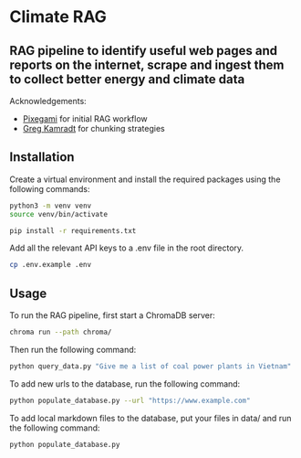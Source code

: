 # Climate RAG

## RAG pipeline to identify useful web pages and reports on the internet, scrape and ingest them to collect better energy and climate data

Acknowledgements:
* [Pixegami](https://github.com/pixegami/rag-tutorial-v2) for initial RAG workflow
* [Greg Kamradt](https://www.youtube.com/watch?v=8OJC21T2SL4) for chunking strategies


## Installation

Create a virtual environment and install the required packages using the following commands:

```bash
python3 -m venv venv
source venv/bin/activate
```

```bash
pip install -r requirements.txt
```

Add all the relevant API keys to a .env file in the root directory.

```bash
cp .env.example .env
```

## Usage

To run the RAG pipeline, first start a ChromaDB server:

```bash
chroma run --path chroma/
```

Then run the following command:

```bash
python query_data.py "Give me a list of coal power plants in Vietnam"
```

To add new urls to the database, run the following command:

```bash
python populate_database.py --url "https://www.example.com"
```

To add local markdown files to the database, put your files in data/ and run the following command:

```bash
python populate_database.py
```
